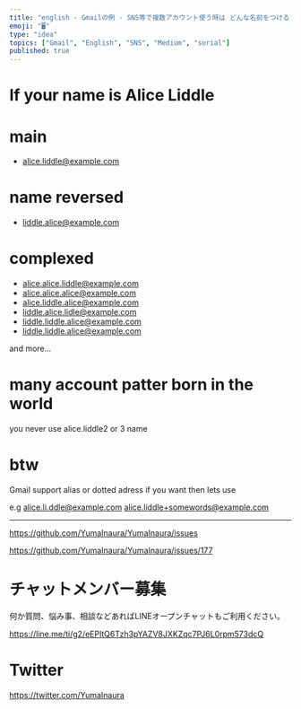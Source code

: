 ```yaml
---
title: "english - Gmailの例 - SNS等で複数アカウント使う時は どんな名前をつける？パズルでパターン組み合わせのススメ "
emoji: "🖥"
type: "idea"
topics: ["Gmail", "English", "SNS", "Medium", "sorial"]
published: true
---
```



# If your name is Alice Liddle

# main

- alice.liddle@example.com

# name reversed

- liddle.alice@example.com

# complexed

- alice.alice.liddle@example.com
- alice.alice.alice@example.com
- alice.liddle.alice@example.com
- liddle.alice.lidle@example.com
- liddle.liddle.alice@example.com
- liddle.liddle.alice@example.com

and more...

# many account patter born in the world

you never use alice.liddle2 or 3 name

# btw

Gmail support alias or dotted adress
if you want then lets use

e.g alice.li.ddle@example.com alice.liddle+somewords@example.com


---

https://github.com/YumaInaura/YumaInaura/issues

https://github.com/YumaInaura/YumaInaura/issues/177








<!-- Update From Qiita API -->

# チャットメンバー募集


何か質問、悩み事、相談などあればLINEオープンチャットもご利用ください。

https://line.me/ti/g2/eEPltQ6Tzh3pYAZV8JXKZqc7PJ6L0rpm573dcQ





# Twitter


https://twitter.com/YumaInaura


<!-- Update From Qiita API -->



